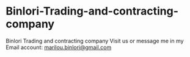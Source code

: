 # Binlori-Trading-and-contracting-company
Binlori Trading and contracting company Visit us or message me in my Email account: marilou.binlori@gmail.com
